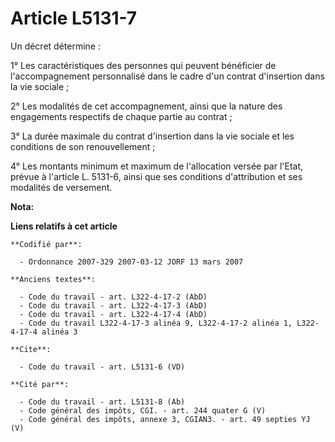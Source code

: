 # Article L5131-7

Un décret détermine : 

1° Les caractéristiques des personnes qui peuvent bénéficier de l'accompagnement personnalisé dans le cadre d'un contrat
d'insertion dans la vie sociale ; 

2° Les modalités de cet accompagnement, ainsi que la nature des engagements respectifs de chaque partie au contrat ; 

3° La durée maximale du contrat d'insertion dans la vie sociale et les conditions de son renouvellement ; 

4° Les montants minimum et maximum de l'allocation versée par l'Etat, prévue à l'article L. 5131-6, ainsi que ses conditions
d'attribution et ses modalités de versement.

**Nota:**



**Liens relatifs à cet article**

	**Codifié par**:

	  - Ordonnance 2007-329 2007-03-12 JORF 13 mars 2007

	**Anciens textes**:

	  - Code du travail - art. L322-4-17-2 (AbD)
	  - Code du travail - art. L322-4-17-3 (AbD)
	  - Code du travail - art. L322-4-17-4 (AbD)
	  - Code du travail L322-4-17-3 alinéa 9, L322-4-17-2 alinéa 1, L322-4-17-4 alinéa 3

	**Cite**:

	  - Code du travail - art. L5131-6 (VD)

	**Cité par**:

	  - Code du travail - art. L5131-8 (Ab)
	  - Code général des impôts, CGI. - art. 244 quater G (V)
	  - Code général des impôts, annexe 3, CGIAN3. - art. 49 septies YJ (V)
